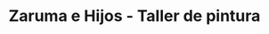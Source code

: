 ---
title: "Zaruma e Hijos - Taller de pintura"
url: /loja-ecuador/zaruma-e-hijos-taller-de-pintura/
shop: reparación de automóviles
---